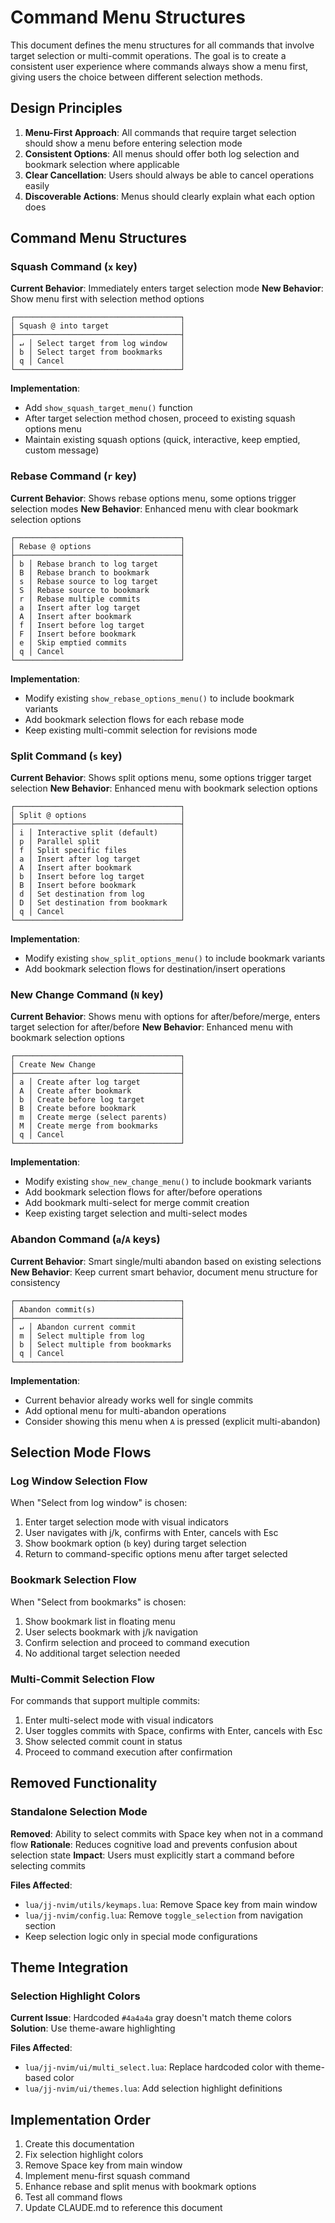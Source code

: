 # Command Menu Structures

This document defines the menu structures for all commands that involve target selection or multi-commit operations. The goal is to create a consistent user experience where commands always show a menu first, giving users the choice between different selection methods.

## Design Principles

1. **Menu-First Approach**: All commands that require target selection should show a menu before entering selection mode
2. **Consistent Options**: All menus should offer both log selection and bookmark selection where applicable
3. **Clear Cancellation**: Users should always be able to cancel operations easily
4. **Discoverable Actions**: Menus should clearly explain what each option does

## Command Menu Structures

### Squash Command (`x` key)

**Current Behavior**: Immediately enters target selection mode
**New Behavior**: Show menu first with selection method options

```
┌─────────────────────────────────────┐
│ Squash @ into target                │
├─────────────────────────────────────┤
│ ↵ │ Select target from log window   │
│ b │ Select target from bookmarks    │
│ q │ Cancel                          │
└─────────────────────────────────────┘
```

**Implementation**: 
- Add `show_squash_target_menu()` function
- After target selection method chosen, proceed to existing squash options menu
- Maintain existing squash options (quick, interactive, keep emptied, custom message)

### Rebase Command (`r` key)

**Current Behavior**: Shows rebase options menu, some options trigger selection modes
**New Behavior**: Enhanced menu with clear bookmark selection options

```
┌─────────────────────────────────────┐
│ Rebase @ options                    │
├─────────────────────────────────────┤
│ b │ Rebase branch to log target     │
│ B │ Rebase branch to bookmark       │
│ s │ Rebase source to log target     │
│ S │ Rebase source to bookmark       │
│ r │ Rebase multiple commits         │
│ a │ Insert after log target         │
│ A │ Insert after bookmark           │
│ f │ Insert before log target        │
│ F │ Insert before bookmark          │
│ e │ Skip emptied commits            │
│ q │ Cancel                          │
└─────────────────────────────────────┘
```

**Implementation**:
- Modify existing `show_rebase_options_menu()` to include bookmark variants
- Add bookmark selection flows for each rebase mode
- Keep existing multi-commit selection for revisions mode

### Split Command (`s` key)

**Current Behavior**: Shows split options menu, some options trigger target selection
**New Behavior**: Enhanced menu with bookmark selection options

```
┌─────────────────────────────────────┐
│ Split @ options                     │
├─────────────────────────────────────┤
│ i │ Interactive split (default)     │
│ p │ Parallel split                  │
│ f │ Split specific files            │
│ a │ Insert after log target         │
│ A │ Insert after bookmark           │
│ b │ Insert before log target        │
│ B │ Insert before bookmark          │
│ d │ Set destination from log        │
│ D │ Set destination from bookmark   │
│ q │ Cancel                          │
└─────────────────────────────────────┘
```

**Implementation**:
- Modify existing `show_split_options_menu()` to include bookmark variants
- Add bookmark selection flows for destination/insert operations

### New Change Command (`N` key)

**Current Behavior**: Shows menu with options for after/before/merge, enters target selection for after/before
**New Behavior**: Enhanced menu with bookmark selection options

```
┌─────────────────────────────────────┐
│ Create New Change                   │
├─────────────────────────────────────┤
│ a │ Create after log target         │
│ A │ Create after bookmark           │
│ b │ Create before log target        │
│ B │ Create before bookmark          │
│ m │ Create merge (select parents)   │
│ M │ Create merge from bookmarks     │
│ q │ Cancel                          │
└─────────────────────────────────────┘
```

**Implementation**:
- Modify existing `show_new_change_menu()` to include bookmark variants
- Add bookmark selection flows for after/before operations
- Add bookmark multi-select for merge commit creation
- Keep existing target selection and multi-select modes

### Abandon Command (`a`/`A` keys)

**Current Behavior**: Smart single/multi abandon based on existing selections
**New Behavior**: Keep current smart behavior, document menu structure for consistency

```
┌─────────────────────────────────────┐
│ Abandon commit(s)                   │
├─────────────────────────────────────┤
│ ↵ │ Abandon current commit          │
│ m │ Select multiple from log        │
│ b │ Select multiple from bookmarks  │
│ q │ Cancel                          │
└─────────────────────────────────────┘
```

**Implementation**:
- Current behavior already works well for single commits
- Add optional menu for multi-abandon operations
- Consider showing this menu when `A` is pressed (explicit multi-abandon)

## Selection Mode Flows

### Log Window Selection Flow

When "Select from log window" is chosen:
1. Enter target selection mode with visual indicators
2. User navigates with j/k, confirms with Enter, cancels with Esc
3. Show bookmark option (`b` key) during target selection
4. Return to command-specific options menu after target selected

### Bookmark Selection Flow

When "Select from bookmarks" is chosen:
1. Show bookmark list in floating menu
2. User selects bookmark with j/k navigation
3. Confirm selection and proceed to command execution
4. No additional target selection needed

### Multi-Commit Selection Flow

For commands that support multiple commits:
1. Enter multi-select mode with visual indicators
2. User toggles commits with Space, confirms with Enter, cancels with Esc
3. Show selected commit count in status
4. Proceed to command execution after confirmation

## Removed Functionality

### Standalone Selection Mode

**Removed**: Ability to select commits with Space key when not in a command flow
**Rationale**: Reduces cognitive load and prevents confusion about selection state
**Impact**: Users must explicitly start a command before selecting commits

**Files Affected**:
- `lua/jj-nvim/utils/keymaps.lua`: Remove Space key from main window
- `lua/jj-nvim/config.lua`: Remove `toggle_selection` from navigation section
- Keep selection logic only in special mode configurations

## Theme Integration

### Selection Highlight Colors

**Current Issue**: Hardcoded `#4a4a4a` gray doesn't match theme colors
**Solution**: Use theme-aware highlighting

**Files Affected**:
- `lua/jj-nvim/ui/multi_select.lua`: Replace hardcoded color with theme-based color
- `lua/jj-nvim/ui/themes.lua`: Add selection highlight definitions

## Implementation Order

1. Create this documentation
2. Fix selection highlight colors
3. Remove Space key from main window
4. Implement menu-first squash command
5. Enhance rebase and split menus with bookmark options
6. Test all command flows
7. Update CLAUDE.md to reference this document
